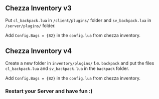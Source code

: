## Chezza Inventory v3
Put `cl_backpack.lua` in `/client/plugins/` folder and `sv_backpack.lua` in `/server/plugins/` folder.

Add `Config.Bags = {82}` in the `config.lua` from chezza inventory.

## Chezza Inventory v4
Create a new folder in `inventory/plugins/` f.e. `backpack` and put the files `cl_backpack.lua` and `sv_backpack.lua` in the `backpack` folder.

Add `Config.Bags = {82}` in the `config.lua` from chezza inventory.

### Restart your Server and have fun :)

